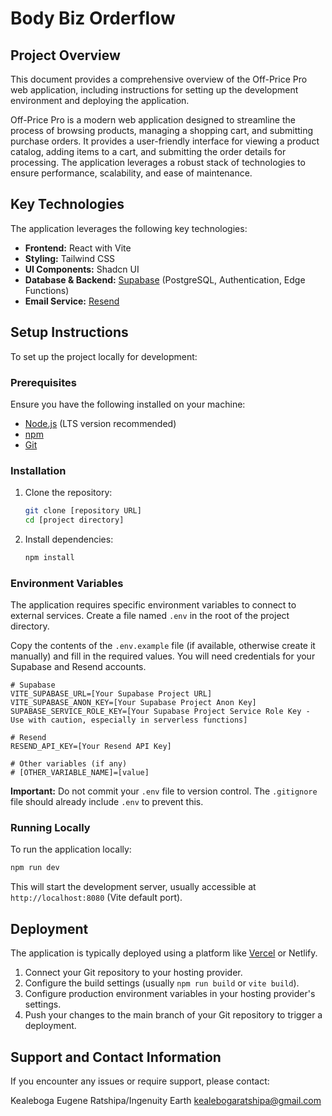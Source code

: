 # Body Biz Orderflow

## Project Overview

This document provides a comprehensive overview of the Off-Price Pro web application, including instructions for setting up the development environment and deploying the application.

Off-Price Pro is a modern web application designed to streamline the process of browsing products, managing a shopping cart, and submitting purchase orders. It provides a user-friendly interface for viewing a product catalog, adding items to a cart, and submitting the order details for processing. The application leverages a robust stack of technologies to ensure performance, scalability, and ease of maintenance.

## Key Technologies

The application leverages the following key technologies:

*   **Frontend:** React with Vite
*   **Styling:** Tailwind CSS
*   **UI Components:** Shadcn UI
*   **Database & Backend:** [Supabase](https://supabase.io/) (PostgreSQL, Authentication, Edge Functions)
*   **Email Service:** [Resend](https://resend.com/)

## Setup Instructions

To set up the project locally for development:

### Prerequisites

Ensure you have the following installed on your machine:

*   [Node.js](https://nodejs.org/) (LTS version recommended)
*   [npm](https://www.npmjs.com/)
*   [Git](https://git-scm.com/)

### Installation

1.  Clone the repository:
    ```bash
    git clone [repository URL]
    cd [project directory]
    ```
2.  Install dependencies:
    ```bash
    npm install
    ```

### Environment Variables

The application requires specific environment variables to connect to external services. Create a file named `.env` in the root of the project directory.

Copy the contents of the `.env.example` file (if available, otherwise create it manually) and fill in the required values. You will need credentials for your Supabase and Resend accounts.

```dotenv
# Supabase
VITE_SUPABASE_URL=[Your Supabase Project URL]
VITE_SUPABASE_ANON_KEY=[Your Supabase Project Anon Key]
SUPABASE_SERVICE_ROLE_KEY=[Your Supabase Project Service Role Key - Use with caution, especially in serverless functions]

# Resend
RESEND_API_KEY=[Your Resend API Key]

# Other variables (if any)
# [OTHER_VARIABLE_NAME]=[value]
```

**Important:** Do not commit your `.env` file to version control. The `.gitignore` file should already include `.env` to prevent this.

### Running Locally

To run the application locally:

```bash
npm run dev
```

This will start the development server, usually accessible at `http://localhost:8080` (Vite default port).

## Deployment

The application is typically deployed using a platform like [Vercel](https://vercel.com/) or Netlify.

1.  Connect your Git repository to your hosting provider.
2.  Configure the build settings (usually `npm run build` or `vite build`).
3.  Configure production environment variables in your hosting provider's settings.
4.  Push your changes to the main branch of your Git repository to trigger a deployment.

## Support and Contact Information

If you encounter any issues or require support, please contact:

Kealeboga Eugene Ratshipa/Ingenuity Earth
kealebogaratshipa@gmail.com
